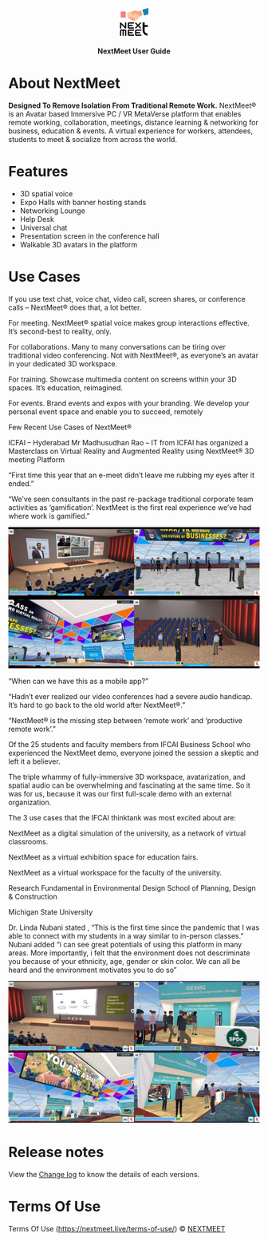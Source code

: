 
<p align="center">
    <a href="https://www.nextmeet.live/docs/">
        <center> <img src="./docs/images/logo.jpg" > </center>
    </a>
</p>
<p align="center"> 
    <b>NextMeet User Guide</b>
</p>    
<!-- <p align="center" >
    <a target="_blank" href="https://boopathikumar018.github.io/docsify-darklight-theme/"> Docs | Preview</a>
</p>

<p align="center">
    <a href="https://www.jsdelivr.com/package/npm/docsify-darklight-theme">
        <img src="https://data.jsdelivr.com/v1/package/npm/docsify-darklight-theme/badge?style=rounded" alt="jsdeliver">
    </a>
    <a href="https://badge.fury.io/js/docsify-darklight-theme">
        <img src="https://badge.fury.io/js/docsify-darklight-theme.svg" alt="npm-version">
    </a>
    <a href="https://badge.fury.io/js/docsify-darklight-theme">
        <img src="https://img.shields.io/badge/dynamic/json?url=https://api.npmjs.org/downloads/point/2020-01-01:2050-01-01/docsify-darklight-theme&label=npm%20downloads&query=$.downloads&color=informational" alt="npm-downloads">
    </a>
    <a href="https://badge.fury.io/gh/boopathikumar018%2Fdocsify-darklight-theme">
        <img src="https://badge.fury.io/gh/boopathikumar018%2Fdocsify-darklight-theme.svg" alt="GitHub version" height="20">
    </a>
    <a href="https://opensource.org/licenses/MIT">
        <img src="https://img.shields.io/badge/License-MIT-yellow.svg" alt="licenses" height="20">
    </a>
</p>   -->

<!-- <p align="center"> Dark and Light theme with switch for your docsify site</p>

<p align="center" >
    <a target="_blank" href="https://boopathikumar018.github.io/docsify-darklight-theme/#/installation"> view starter template installation guide</a>
</p> -->

# About NextMeet


**Designed To Remove Isolation From Traditional Remote Work.**  NextMeet® is an Avatar based Immersive PC / VR MetaVerse platform that enables remote working, collaboration, meetings, distance learning & networking for business, education & events. A virtual experience for workers, attendees, students to meet & socialize from across the world.



# Features

- 3D spatial voice
- Expo Halls with banner hosting stands
- Networking Lounge
- Help Desk
- Universal chat
- Presentation screen in the conference hall
- Walkable 3D avatars in the platform

# Use Cases

If you use text chat, voice chat, video call, screen shares, or conference calls – NextMeet® does that, a lot better. 

For meeting. NextMeet® spatial voice makes group interactions effective. It’s second-best to reality, only. 

For collaborations. Many to many conversations can be tiring over traditional video conferencing. Not with NextMeet®, as everyone’s an avatar in your dedicated 3D workspace. 

For training. Showcase multimedia content on screens within your 3D spaces. It’s education, reimagined. 

For events. Brand events and expos with your branding. We develop your personal event space and enable you to succeed, remotely

Few Recent Use Cases of NextMeet®

ICFAI – Hyderabad
Mr Madhusudhan Rao – IT from ICFAI has organized a Masterclass on Virtual Reality and Augmented Reality using NextMeet® 3D meeting Platform

“First time this year that an e-meet didn’t leave me rubbing my eyes after it ended.”

“We’ve seen consultants in the past re-package traditional corporate team activities as ‘gamification’. NextMeet is the first real experience we’ve had where work is gamified.”

<center> <img src="./docs/images/ibs1.jpg" > </center>

“When can we have this as a mobile app?”

“Hadn’t ever realized our video conferences had a severe audio handicap. It’s hard to go back to the old world after NextMeet®.”

“NextMeet® is the missing step between ‘remote work’ and ‘productive remote work’.”

Of the 25 students and faculty members from IFCAI Business School who experienced the NextMeet demo, everyone joined the session a skeptic and left it a believer.

The triple whammy of fully-immersive 3D workspace, avatarization, and spatial audio can be overwhelming and fascinating at the same time. So it was for us, because it was our first full-scale demo with an external organization.

The 3 use cases that the IFCAI thinktank was most excited about are:

NextMeet as a digital simulation of the university, as a network of virtual classrooms. 

NextMeet as a virtual exhibition space for education fairs.

NextMeet as a virtual workspace for the faculty of the university.

Research Fundamental in Environmental Design
School of Planning, Design & Construction

Michigan State University

Dr. Linda Nubani stated , “This is the first time since the pandemic that I was able to connect with my students in a way similar to in-person classes.” Nubani added “i can see great potentials of using this platform in many areas. More importantly, i felt that the environment does not descriminate you because of your ethnicity, age, gender or skin color. We can all be heard and the environment motivates you to do so”

<center> <img src="./docs/images/ibs2.jpg" > </center>

# Release notes

View the [Change log](./docs/changelog.md) to know the details of each versions.

# Terms Of Use

Terms Of Use (https://nextmeet.live/terms-of-use/) 
 © [NEXTMEET](https://www.nextmeet.live)